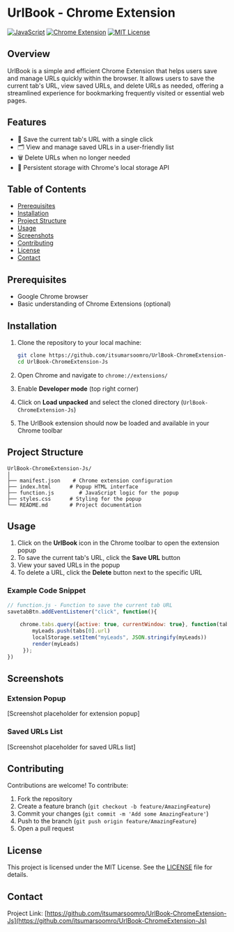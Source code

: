 # UrlBook - Chrome Extension

[![JavaScript](https://img.shields.io/badge/JavaScript-ES6+-yellow.svg)](https://developer.mozilla.org/en-US/docs/Web/JavaScript)
[![Chrome Extension](https://img.shields.io/badge/Chrome-Extension-blue.svg)](https://developer.chrome.com/docs/extensions/)
[![MIT License](https://img.shields.io/badge/License-MIT-green.svg)](https://choosealicense.com/licenses/mit/)

## Overview

UrlBook is a simple and efficient Chrome Extension that helps users save and manage URLs quickly within the browser. It allows users to save the current tab's URL, view saved URLs, and delete URLs as needed, offering a streamlined experience for bookmarking frequently visited or essential web pages.

## Features

- 📌 Save the current tab's URL with a single click
- 🗂 View and manage saved URLs in a user-friendly list
- 🗑 Delete URLs when no longer needed
- 💾 Persistent storage with Chrome's local storage API

## Table of Contents

- [Prerequisites](#prerequisites)
- [Installation](#installation)
- [Project Structure](#project-structure)
- [Usage](#usage)
- [Screenshots](#screenshots)
- [Contributing](#contributing)
- [License](#license)
- [Contact](#contact)

## Prerequisites

- Google Chrome browser
- Basic understanding of Chrome Extensions (optional)

## Installation

1. Clone the repository to your local machine:
   ```bash
   git clone https://github.com/itsumarsoomro/UrlBook-ChromeExtension-Js.git
   cd UrlBook-ChromeExtension-Js
   ```

2. Open Chrome and navigate to `chrome://extensions/`
3. Enable **Developer mode** (top right corner)
4. Click on **Load unpacked** and select the cloned directory (`UrlBook-ChromeExtension-Js`)
5. The UrlBook extension should now be loaded and available in your Chrome toolbar

## Project Structure

```
UrlBook-ChromeExtension-Js/
│
├── manifest.json    # Chrome extension configuration
├── index.html      # Popup HTML interface
├── function.js        # JavaScript logic for the popup
├── styles.css      # Styling for the popup
└── README.md       # Project documentation
```

## Usage

1. Click on the **UrlBook** icon in the Chrome toolbar to open the extension popup
2. To save the current tab's URL, click the **Save URL** button
3. View your saved URLs in the popup
4. To delete a URL, click the **Delete** button next to the specific URL

### Example Code Snippet

```javascript
// function.js - Function to save the current tab URL
savetabBtn.addEventListener("click", function(){
    
    chrome.tabs.query({active: true, currentWindow: true}, function(tabs) {
        myLeads.push(tabs[0].url)
        localStorage.setItem("myLeads", JSON.stringify(myLeads))
        render(myLeads)
     });
})
```

## Screenshots

### Extension Popup
[Screenshot placeholder for extension popup]

### Saved URLs List
[Screenshot placeholder for saved URLs list]

## Contributing

Contributions are welcome! To contribute:

1. Fork the repository
2. Create a feature branch (`git checkout -b feature/AmazingFeature`)
3. Commit your changes (`git commit -m 'Add some AmazingFeature'`)
4. Push to the branch (`git push origin feature/AmazingFeature`)
5. Open a pull request

## License

This project is licensed under the MIT License. See the [LICENSE](LICENSE) file for details.

## Contact

Project Link: [https://github.com/itsumarsoomro/UrlBook-ChromeExtension-Js](https://github.com/itsumarsoomro/UrlBook-ChromeExtension-Js)
